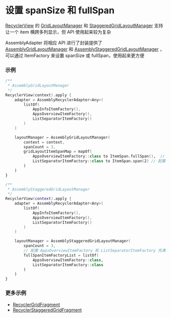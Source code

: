 # 设置 spanSize 和 fullSpan

[RecyclerView] 的 [GridLayoutManager] 和 [StaggeredGridLayoutManager] 支持让一个 item 横跨多列显示，但 API 使用起来较为复杂

AssemblyAdapter 将相应 API 进行了封装提供了 [AssemblyGridLayoutManager] 和 [AssemblyStaggeredGridLayoutManager]
，可以通过 ItemFactory 来设置 spanSize 或 fullSpan，使用起来更方便

### 示例

```kotlin
/**
 * AssemblyGridLayoutManager
 */
RecyclerView(context).apply {
    adapter = AssemblyRecyclerAdapter<Any>(
        listOf(
            AppInfoItemFactory(),
            AppsOverviewItemFactory(),
            ListSeparatorItemFactory()
        )
    )

    layoutManager = AssemblyGridLayoutManager(
        context = context,
        spanCount = 3,
        gridLayoutItemSpanMap = mapOf(
            AppsOverviewItemFactory::class to ItemSpan.fullSpan(),  // 配置 AppsOverviewItemFactory 充满 span
            ListSeparatorItemFactory::class to ItemSpan.span(2) // 配置 ListSeparatorItemFactory 跨两个 span
        )
    )
}

/**
 * AssemblyStaggeredGridLayoutManager
 */
RecyclerView(context).apply {
    adapter = AssemblyRecyclerAdapter<Any>(
        listOf(
            AppInfoItemFactory(),
            AppsOverviewItemFactory(),
            ListSeparatorItemFactory()
        )
    )

    layoutManager = AssemblyStaggeredGridLayoutManager(
        spanCount = 3,
        // 配置 AppsOverviewItemFactory 和 ListSeparatorItemFactory 充满 span
        fullSpanItemFactoryList = listOf(
            AppsOverviewItemFactory::class,
            ListSeparatorItemFactory::class
        )
    )
}
```

### 更多示例

* [RecyclerGridFragment]
* [RecyclerStaggeredGridFragment]

[RecyclerGridFragment]: ../../sample/src/main/java/com/github/panpf/assemblyadapter/sample/ui/recycler/RecyclerGridFragment.kt

[RecyclerStaggeredGridFragment]: ../../sample/src/main/java/com/github/panpf/assemblyadapter/sample/ui/recycler/RecyclerStaggeredGridFragment.kt

[AssemblyGridLayoutManager]: ../../assemblyadapter-recycler/src/main/java/com/github/panpf/assemblyadapter/recycler/AssemblyGridLayoutManager.kt

[AssemblyStaggeredGridLayoutManager]: ../../assemblyadapter-recycler/src/main/java/com/github/panpf/assemblyadapter/recycler/AssemblyStaggeredGridLayoutManager.kt

[RecyclerView]: https://developer.android.google.cn/reference/androidx/recyclerview/widget/RecyclerView

[GridLayoutManager]: https://developer.android.google.cn/reference/androidx/recyclerview/widget/GridLayoutManager

[StaggeredGridLayoutManager]: https://developer.android.google.cn/reference/androidx/recyclerview/widget/StaggeredGridLayoutManager
